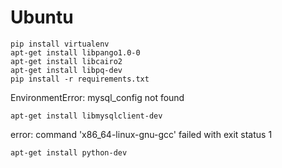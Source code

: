 # Ubuntu

```
pip install virtualenv
apt-get install libpango1.0-0
apt-get install libcairo2
apt-get install libpq-dev
pip install -r requirements.txt
```

EnvironmentError: mysql_config not found
```
apt-get install libmysqlclient-dev
```

error: command 'x86_64-linux-gnu-gcc' failed with exit status 1
```
apt-get install python-dev
```
